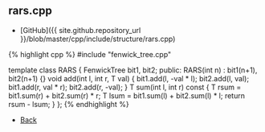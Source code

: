 ## rars.cpp

- [GitHub]({{ site.github.repository_url }}/blob/master/cpp/include/structure/rars.cpp)

{% highlight cpp %}
#include "fenwick_tree.cpp"

template <typename T>
class RARS {
  FenwickTree<T> bit1, bit2;
public:
  RARS(int n) : bit1(n+1), bit2(n+1) {}
  void add(int l, int r, T val) {
    bit1.add(l, -val * l); bit2.add(l,  val);
    bit1.add(r,  val * r); bit2.add(r, -val);
  }
  T sum(int l, int r) const {
    T rsum = bit1.sum(r) + bit2.sum(r) * r;
    T lsum = bit1.sum(l) + bit2.sum(l) * l;
    return rsum - lsum;
  }
};
{% endhighlight %}

- [Back](../../..)
